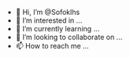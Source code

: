 - 👋 Hi, I’m @Sofoklhs
- 👀 I’m interested in ...
- 🌱 I’m currently learning ...
- 💞️ I’m looking to collaborate on ...
- 📫 How to reach me ...

<!---
Sofoklhs/Sofoklhs is a ✨ special ✨ repository because its `README.md` (this file) appears on your GitHub profile.
You can click the Preview link to take a look at your changes.
--->
